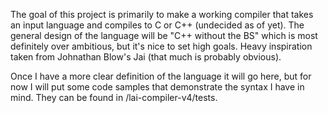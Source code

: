 The goal of this project is primarily to make a working compiler that takes an input language and compiles to C or C++ (undecided as of yet). 
The general design of the language will be "C++ without the BS" which is most definitely over ambitious, but it's nice to set high goals.
Heavy inspiration taken from Johnathan Blow's Jai (that much is probably obvious).

Once I have a more clear definition of the language it will go here, but for now I will put some code samples that 
demonstrate the syntax I have in mind. They can be found in /lai-compiler-v4/tests.
